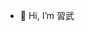 - 👋 Hi, I’m 習武

<!---
xiwuim/xiwuim is a ✨ special ✨ repository because its `README.md` (this file) appears on your GitHub profile.
You can click the Preview link to take a look at your changes.
--->
